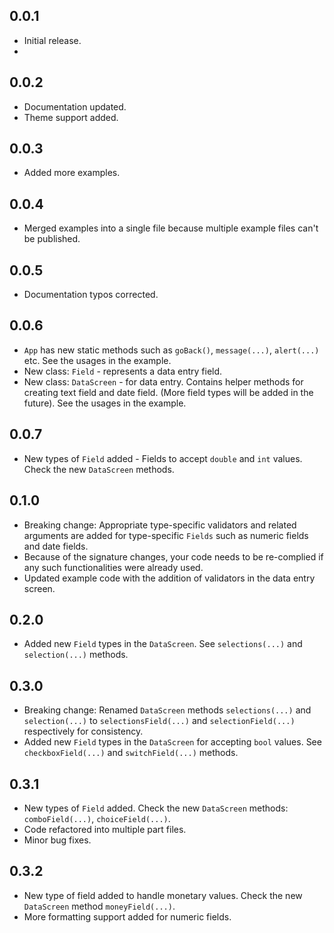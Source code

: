 ## 0.0.1
- Initial release.
- 
## 0.0.2
- Documentation updated.
- Theme support added.

## 0.0.3
- Added more examples.

## 0.0.4
- Merged examples into a single file because multiple example files can't be published.

## 0.0.5
- Documentation typos corrected.

## 0.0.6
- `App` has new static methods such as `goBack()`, `message(...)`, `alert(...)` etc. See the usages in the example.
- New class: `Field` - represents a data entry field.
- New class: `DataScreen` - for data entry. Contains helper methods for creating text field and date field. (More field types will be added in the future). See the usages in the example.

## 0.0.7
- New types of `Field` added - Fields to accept `double` and `int` values. Check the new `DataScreen` methods.

## 0.1.0
- Breaking change: Appropriate type-specific validators and related arguments are added for type-specific `Fields` such as numeric fields and date fields.
- Because of the signature changes, your code needs to be re-complied if any such functionalities were already used.
- Updated example code with the addition of validators in the data entry screen.

## 0.2.0
- Added new `Field` types in the `DataScreen`. See `selections(...)` and `selection(...)` methods.

## 0.3.0
- Breaking change: Renamed `DataScreen` methods `selections(...)` and `selection(...)` to `selectionsField(...)` and `selectionField(...)` respectively for consistency.
- Added new `Field` types in the `DataScreen` for accepting `bool` values. See `checkboxField(...)` and `switchField(...)` methods.

## 0.3.1
- New types of `Field` added. Check the new `DataScreen` methods: `comboField(...)`, `choiceField(...)`.
- Code refactored into multiple part files.
- Minor bug fixes.

## 0.3.2
- New type of field added to handle monetary values. Check the new `DataScreen` method `moneyField(...)`.
- More formatting support added for numeric fields.
